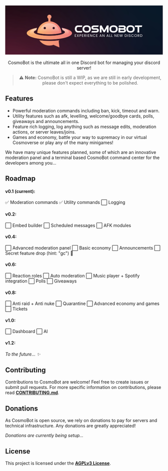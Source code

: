 <div align="center">

<p align="center">
<img src="images/cosmobot_banner.jpg" alt="CosmoBot Logo" width="600"/>
</p>

CosmoBot is the ultimate all in one Discord bot for managing your discord server!

> ⚠️ **Note:** CosmoBot is still a WIP, as we are still in early development, please don't expect everything to be polished.

</div>

## Features

- Powerful moderation commands including ban, kick, timeout and warn.
- Utility features such as afk, levelling, welcome/goodbye cards, polls, giveaways and announcements.
- Feature rich logging, log anything such as message edits, moderation actions, or server leaves/joins.
- Games and economy, battle your way to supremacy in our virtual Cosmoverse or play any of the many minigames!

We have many unique features planned, some of which are an innovative moderation panel and a terminal based CosmoBot command center for the developers among you...

## Roadmap

#### v0.1 (current):

✅ Moderation commands
✅ Utility commands
⬜ Logging

#### v0.2:

⬜ Embed builder
⬜ Scheduled messages
⬜ AFK modules

#### v0.4:

⬜ Advanced moderation panel
⬜ Basic economy
⬜ Announcements
⬜ Secret feature drop (hint: "gc") 👀

#### v0.6:

⬜ Reaction roles
⬜ Auto moderation
⬜ Music player + Spotify integration
⬜ Polls
⬜ Giveaways

#### v0.8:

⬜ Anti raid + Anti nuke
⬜ Quarantine
⬜ Advanced economy and games
⬜ Tickets

#### v1.0:

⬜ Dashboard
⬜ AI

#### v1.2:

*To the future... ✨*

## Contributing

Contributions to CosmoBot are welcome! Feel free to create issues or submit pull requests.
For more specific information on contributions, please read **[CONTRIBUTING.md](CONTRIBUTING)**.

## Donations

As CosmoBot is open source, we rely on donations to pay for servers and technical infrastructure.
Any donations are greatly appreciated!

*Donations are currently being setup...*

## License

This project is licensed under the **[AGPLv3 License](LICENSE)**.
